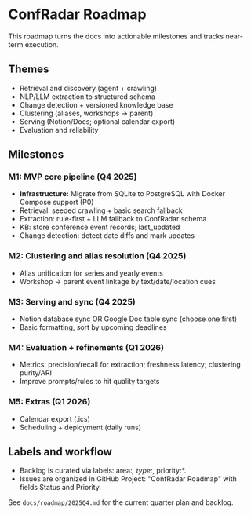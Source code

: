 # ConfRadar Roadmap

This roadmap turns the docs into actionable milestones and tracks near-term execution.

## Themes
- Retrieval and discovery (agent + crawling)
- NLP/LLM extraction to structured schema
- Change detection + versioned knowledge base
- Clustering (aliases, workshops → parent)
- Serving (Notion/Docs; optional calendar export)
- Evaluation and reliability

## Milestones

### M1: MVP core pipeline (Q4 2025)
- **Infrastructure:** Migrate from SQLite to PostgreSQL with Docker Compose support (P0)
- Retrieval: seeded crawling + basic search fallback
- Extraction: rule-first + LLM fallback to ConfRadar schema
- KB: store conference event records; last_updated
- Change detection: detect date diffs and mark updates

### M2: Clustering and alias resolution (Q4 2025)
- Alias unification for series and yearly events
- Workshop → parent event linkage by text/date/location cues

### M3: Serving and sync (Q4 2025)
- Notion database sync OR Google Doc table sync (choose one first)
- Basic formatting, sort by upcoming deadlines

### M4: Evaluation + refinements (Q1 2026)
- Metrics: precision/recall for extraction; freshness latency; clustering purity/ARI
- Improve prompts/rules to hit quality targets

### M5: Extras (Q1 2026)
- Calendar export (.ics)
- Scheduling + deployment (daily runs)

## Labels and workflow
- Backlog is curated via labels: area:*, type:*, priority:*.
- Issues are organized in GitHub Project: "ConfRadar Roadmap" with fields Status and Priority.

See `docs/roadmap/2025Q4.md` for the current quarter plan and backlog.
